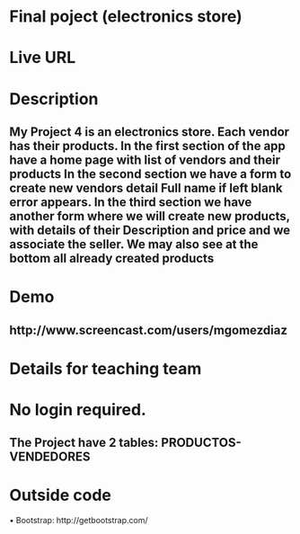 <h1>Final poject (electronics store)</h1>
<h1>Live URL</h1>
<h2>   </h2>
<h1>Description</h1>
<h2>My Project 4 is an electronics store. Each vendor has their products.
In the first section of the app have a home page with list of vendors and their products 
In the second section we have a form to create new vendors detail Full name if left blank error appears. 
In the third section we have another form where we will create new products, with details of their Description and price and we associate the seller. 
We may also see at the bottom all already created products </h2>
<h1>Demo</h1>
<h2> http://www.screencast.com/users/mgomezdiaz </h2>
<h1>Details for teaching team</h1>
<h1>No login required.</h2>
<h2>The Project have 2 tables: PRODUCTOS-VENDEDORES</h2>
<h1>Outside code</h1>
•	Bootstrap: http://getbootstrap.com/
